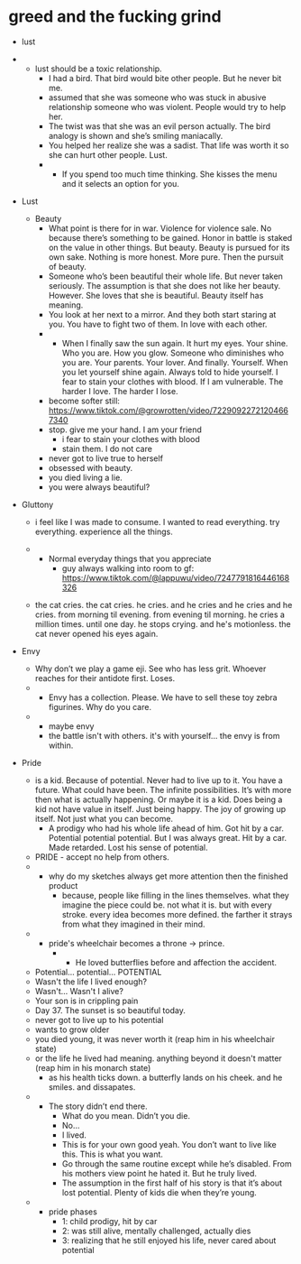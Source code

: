 # greed and the fucking grind
- lust
- - lust should be a toxic relationship. 
	- I had a bird. That bird would bite other people. But he never bit me. 
	- assumed that she was someone who was stuck in abusive relationship someone who was violent. People would try to help her. 
	- The twist was that she was an evil person actually. The bird analogy is shown and she’s smiling maniacally. 
	- You helped her realize she was a sadist. That life was worth it so she can hurt other people. Lust.  
	- - If you spend too much time thinking. She kisses the menu and it selects an option for you. 
- Lust 
	- Beauty
		- What point is there for in war. Violence for violence sale. No because there’s something to be gained. Honor in battle is staked on the value in other things. But beauty. Beauty is pursued for its own sake. Nothing is more honest. More pure. Then the pursuit of beauty. 
		- Someone who’s been beautiful their whole life. But never taken seriously. The assumption is that she does not like her beauty. However. She loves that she is beautiful. Beauty itself has meaning. 
		- You look at her next to a mirror. And they both start staring at you. You have to fight two of them. In love with each other. 
		- - When I finally saw the sun again. It hurt my eyes. Your shine. Who you are. How you glow. Someone who diminishes who you are. Your parents. Your lover. And finally. Yourself. When you let yourself shine again. Always told to hide yourself. I fear to stain your clothes with blood. If I am vulnerable. The harder I love. The harder I lose. 
		- become softer still: https://www.tiktok.com/@growrotten/video/72290922721204667340
		- stop. give me your hand. I am your friend
			- i fear to stain your clothes with blood
			- stain them. I do not care
		- never got to live true to herself
		- obsessed with beauty. 
		- you died living a lie. 
		- you were always beautiful?
- Gluttony
	- i feel like I was made to consume. I wanted to read everything. try everything. experience all the things.
	- - Normal everyday things that you appreciate
		- guy always walking into room to gf: https://www.tiktok.com/@lappuwu/video/7247791816446168326

	- the cat cries. the cat cries. he cries. and he cries and he cries and he cries. from morning til evening. from evening til morning. he cries a million times. until one day. he stops crying. and he's motionless. the cat never opened his eyes again.
- Envy
	- Why don’t we play a game eji. See who has less grit. Whoever reaches for their antidote first. Loses.
	- - Envy has a collection. Please.  We have to sell these toy zebra figurines. Why do you care. 
	- 	- maybe envy
		- the battle isn't with others. it's with yourself... the envy is from within. 


- Pride 
	- is a kid. Because of potential. Never had to live up to it. You have a future. What could have been. The infinite possibilities. It’s with more then what is actually happening. Or maybe it is a kid. Does being a kid not have value in itself. Just being happy. The joy of growing up itself. Not just what you can become. 
		- A prodigy who had his whole life ahead of him. Got hit by a car. Potential potential potential. But I was always great. Hit by a car. Made retarded. Lost his sense of potential. 
	- PRIDE - accept no help from others. 
	- - why do my sketches always get more attention then the finished product
		- because, people like filling in the lines themselves. what they imagine the piece could be. not what it is. but with every stroke. every idea becomes more defined. the farther it strays from what they imagined in their mind. 
	- - pride's wheelchair becomes a throne -> prince.
		- - He loved butterflies before and affection the accident. 
	- Potential... potential... POTENTIAL
	- Wasn't the life I lived enough?
	- Wasn't... Wasn't I alive?
	- Your son is in crippling pain
	- Day 37. The sunset is so beautiful today. 
	- never got to live up to his potential
	- wants to grow older
	- you died young, it was never worth it (reap him in his wheelchair state)
	- or the life he lived had meaning. anything beyond it doesn't matter (reap him in his monarch  state)
		- as his health ticks down. a butterfly lands on his cheek. and he smiles. and dissapates.
	- - The story didn’t end there. 
		- What do you mean. Didn’t you die. 
		- No…
		- I lived.  
		- This is for your own good yeah. You don’t want to live like this. This is what you want. 
		- Go through the same routine except while he’s disabled. From his mothers view point he hated it. But he truly lived. 
		- The assumption in the first half of his story is that it’s about lost potential. Plenty of kids die when they’re young. 
	- - pride phases
		- 1: child prodigy, hit by car
		- 2: was still alive, mentally challenged, actually dies
		- 3: realizing that he still enjoyed his life, never cared about potential